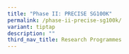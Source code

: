 ```yaml
---
title: "Phase II: PRECISE SG100K"
permalink: /phase-ii-precise-sg100k/
variant: tiptap
description: ""
third_nav_title: Research Programmes
---
```

